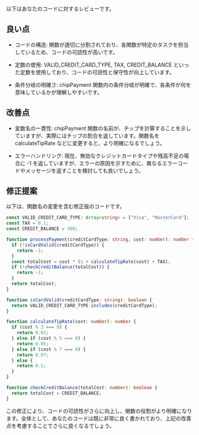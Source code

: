以下はあなたのコードに対するレビューです。

## 良い点

- コードの構造: 関数が適切に分割されており、各関数が特定のタスクを担当しているため、コードの可読性が高いです。

- 定数の使用: VALID_CREDIT_CARD_TYPE, TAX, CREDIT_BALANCE といった定数を使用しており、コードの可読性と保守性が向上しています。

- 条件分岐の明確さ: chipPayment 関数内の条件分岐が明確で、各条件が何を意味しているかが理解しやすいです。

## 改善点

- 変数名の一貫性: chipPayment 関数の名前が、チップを計算することを示していますが、実際にはチップの割合を返しています。関数名を calculateTipRate などに変更すると、より明確になるでしょう。

- エラーハンドリング: 現在、無効なクレジットカードタイプや残高不足の場合に -1 を返していますが、エラーの原因を示すために、異なるエラーコードやメッセージを返すことを検討しても良いでしょう。

## 修正提案

以下は、関数名の変更を含む修正版のコードです。

```typescript
const VALID_CREDIT_CARD_TYPE: Array<string> = ["Visa", "MasterCard"];
const TAX = 0.1;
const CREDIT_BALANCE = 300;

function processPayment(creditCardType: string, cost: number): number {
  if (!isCardValid(creditCardType)) {
    return -1;
  }
  const totalCost = cost * (1 + calculateTipRate(cost) + TAX);
  if (!checkCreditBalance(totalCost)) {
    return -1;
  }
  return totalCost;
}

function isCardValid(creditCardType: string): boolean {
  return VALID_CREDIT_CARD_TYPE.includes(creditCardType);
}

function calculateTipRate(cost: number): number {
  if (cost % 3 === 0) {
    return 0.03;
  } else if (cost % 5 === 0) {
    return 0.05;
  } else if (cost % 7 === 0) {
    return 0.07;
  } else {
    return 0.1;
  }
}

function checkCreditBalance(totalCost: number): boolean {
  return totalCost < CREDIT_BALANCE;
}
```

この修正により、コードの可読性がさらに向上し、関数の役割がより明確になります。全体として、あなたのコードは既に非常に良く書かれており、上記の改善点を考慮することでさらに良くなるでしょう。
